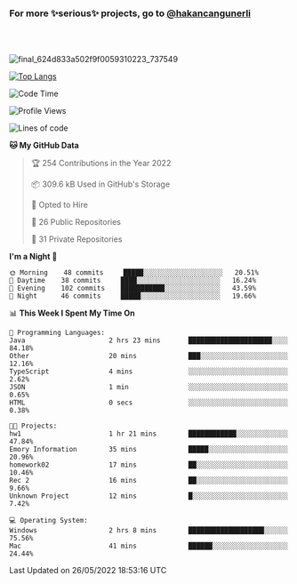 ### For more ✨serious✨ projects, go to [@hakancangunerli](https://github.com/hakancangunerli)

<br>
<br>


![final_624d833a502f9f0059310223_737549](https://user-images.githubusercontent.com/33205097/161971799-9ce51eed-574a-4cab-ae73-ff67b8fa940f.gif)


[![Top Langs](https://github-readme-stats.vercel.app/api/top-langs/?username=63616e&layout=compact&hide=tex,html,shell,assembly,javascript,C&langs_count=6&exclude_repo=2015-csharp)](https://github.com/anuraghazra/github-readme-stats)


<!--START_SECTION:waka-->
![Code Time](http://img.shields.io/badge/Code%20Time-0%20secs-blue)

![Profile Views](http://img.shields.io/badge/Profile%20Views-1-blue)

![Lines of code](https://img.shields.io/badge/From%20Hello%20World%20I%27ve%20Written-190%20Thousand%20lines%20of%20code-blue)

**🐱 My GitHub Data** 

> 🏆 254 Contributions in the Year 2022
 > 
> 📦 309.6 kB Used in GitHub's Storage 
 > 
> 💼 Opted to Hire
 > 
> 📜 26 Public Repositories 
 > 
> 🔑 31 Private Repositories  
 > 
**I'm a Night 🦉** 

```text
🌞 Morning    48 commits     █████░░░░░░░░░░░░░░░░░░░░   20.51% 
🌆 Daytime    38 commits     ████░░░░░░░░░░░░░░░░░░░░░   16.24% 
🌃 Evening    102 commits    ███████████░░░░░░░░░░░░░░   43.59% 
🌙 Night      46 commits     █████░░░░░░░░░░░░░░░░░░░░   19.66%

```


📊 **This Week I Spent My Time On** 

```text
💬 Programming Languages: 
Java                     2 hrs 23 mins       █████████████████████░░░░   84.18% 
Other                    20 mins             ███░░░░░░░░░░░░░░░░░░░░░░   12.16% 
TypeScript               4 mins              ░░░░░░░░░░░░░░░░░░░░░░░░░   2.62% 
JSON                     1 min               ░░░░░░░░░░░░░░░░░░░░░░░░░   0.65% 
HTML                     0 secs              ░░░░░░░░░░░░░░░░░░░░░░░░░   0.38%

🐱‍💻 Projects: 
hw1                      1 hr 21 mins        ████████████░░░░░░░░░░░░░   47.84% 
Emory Information        35 mins             █████░░░░░░░░░░░░░░░░░░░░   20.96% 
homework02               17 mins             ██░░░░░░░░░░░░░░░░░░░░░░░   10.46% 
Rec 2                    16 mins             ██░░░░░░░░░░░░░░░░░░░░░░░   9.66% 
Unknown Project          12 mins             █░░░░░░░░░░░░░░░░░░░░░░░░   7.42%

💻 Operating System: 
Windows                  2 hrs 8 mins        ███████████████████░░░░░░   75.56% 
Mac                      41 mins             ██████░░░░░░░░░░░░░░░░░░░   24.44%

```


 Last Updated on 26/05/2022 18:53:16 UTC
<!--END_SECTION:waka-->


